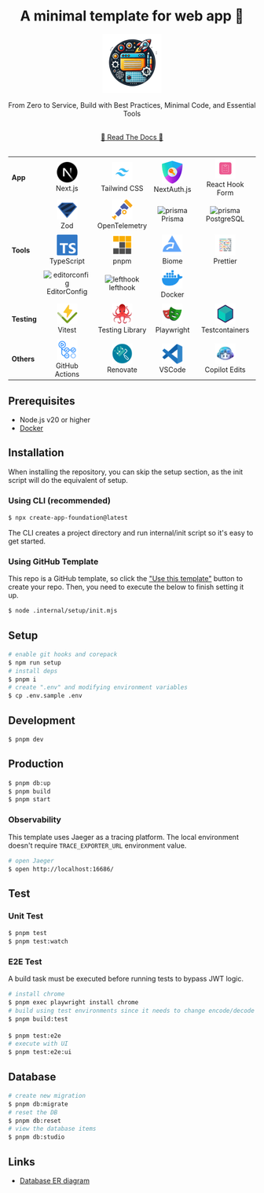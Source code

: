 <!-- 👉 remove -->

<div align="center">
  <h1>️️A minimal template for web app 🎃</h1>
  <img src=".internal/site/src/public/images/icon.png" alt="icon" width="120">
  <p>From Zero to Service, Build with Best Practices, Minimal Code, and Essential Tools</p>
  <br />
  <a href="https://hiroppy.github.io/web-app-template/"target="_blank" >📜 Read The Docs 📜</a>
  <br />
  <br />
</div>

|             |                                                                                                                                              |                                                                                                                                                      |                                                                                                                                       |                                                                                                                                                     |
| ----------- | -------------------------------------------------------------------------------------------------------------------------------------------- | ---------------------------------------------------------------------------------------------------------------------------------------------------- | ------------------------------------------------------------------------------------------------------------------------------------- | --------------------------------------------------------------------------------------------------------------------------------------------------- |
| **App**     | <div align="center"><img src=".internal/site/src/public/images/libs/nextjs.png" alt="nextjs" width="42"><br>Next.js</div>                    | <div align="center"><img src=".internal/site/src/public/images/libs/tailwind.png" alt="tailwind" width="42"><br>Tailwind CSS</div>                   | <div align="center"><img src=".internal/site/src/public/images/libs/next-auth.png" alt="next-auth" width="42"><br>NextAuth.js</div>   | <div align="center"><img src=".internal/site/src/public/images/libs/react-hook-form.png" alt="react-hook-form" width="42"><br>React Hook Form</div> |
|             | <div align="center"><img src=".internal/site/src/public/images/libs/zod.svg" alt="zod" width="42"><br>Zod </div>                             | <div align="center"><img src=".internal/site/src/public/images/libs/otel.png" alt="otel" width="42"><br>OpenTelemetry </div>                         | <div align="center"><img src=".internal/site/src/public/images/libs/prisma.png" alt="prisma" width="42"><br>Prisma </div>             | <div align="center"><img src=".internal/site/src/public/images/libs/postgresql.png" alt="prisma" width="42"><br>PostgreSQL</div>                    |
|             |                                                                                                                                              |                                                                                                                                                      |                                                                                                                                       |
| **Tools**   | <div align="center"><img src=".internal/site/src/public/images/libs/typescript.png" alt="typescirpt" width="42"><br>TypeScript</div>         | <div align="center"><img src=".internal/site/src/public/images/libs/pnpm.svg" alt="pnpm" width="42"><br>pnpm</div>                                   | <div align="center"><img src=".internal/site/src/public/images/libs/biome.png" alt="biome" width="42"><br>Biome </div>                | <div align="center"><img src=".internal/site/src/public/images/libs/prettier.png" alt="prettier" width="42"><br> Prettier</div>                     |
|             | <div align="center"><img src=".internal/site/src/public/images/libs/editorconfig.png" alt="editorconfig" width="42"><br> EditorConfig </div> | <div align="center"><img src=".internal/site/src/public/images/libs/lefthook.png" alt="lefthook" width="42"><br> lefthook</div>                      | <div align="center"><img src=".internal/site/src/public/images/libs/docker.png" alt="docker" width="42"><br> Docker </div>            |                                                                                                                                                     |
|             |                                                                                                                                              |                                                                                                                                                      |                                                                                                                                       |
| **Testing** | <div align="center"><img src=".internal/site/src/public/images/libs/vitest.png" alt="vitest" width="42"><br> Vitest</div>                    | <div align="center"><img src=".internal/site/src/public/images/libs/testing-library.png" alt="testing-library" width="42"><br> Testing Library</div> | <div align="center"><img src=".internal/site/src/public/images/libs/playwright.png" alt="playwright" width="42"><br> Playwright</div> | <div align="center"><img src=".internal/site/src/public/images/libs/testcontainers.png" alt="testcontainers" width="42"><br> Testcontainers</div>   |
|             |                                                                                                                                              |                                                                                                                                                      |
| **Others**  | <div align="center"><img src=".internal/site/src/public/images/libs/github-actions.png" alt="actions" width="42"><br> GitHub Actions</div>   | <div align="center"><img src=".internal/site/src/public/images/libs/renovate.png" alt="renovate" width="42"><br> Renovate</div>                      | <div align="center"><img src=".internal/site/src/public/images/libs/vscode.png" alt="vscode" width="42"><br> VSCode</div>             | <div align="center"><img src=".internal/site/src/public/images/libs/copilot.png" alt="copilot edits" width="42"><br> Copilot Edits</div>            |

## Prerequisites

- Node.js v20 or higher
- [Docker](https://docs.docker.com/engine/install/)

## Installation

When installing the repository, you can skip the setup section, as the init script will do the equivalent of setup.

### Using CLI (recommended)

```sh
$ npx create-app-foundation@latest
```

The CLI creates a project directory and run internal/init script so it's easy to get started.

### Using GitHub Template

This repo is a GitHub template, so click the ["Use this template"](https://github.com/new?template_owner=hiroppy&template_name=web-app-template) button to create your repo. Then, you need to execute the below to finish setting it up.

```sh
$ node .internal/setup/init.mjs
```

<!-- ######## -->

## Setup

```sh
# enable git hooks and corepack
$ npm run setup
# install deps
$ pnpm i
# create ".env" and modifying environment variables
$ cp .env.sample .env
```

## Development

```sh
$ pnpm dev
```

## Production

```sh
$ pnpm db:up
$ pnpm build
$ pnpm start
```

<!-- otel -->

### Observability

This template uses Jaeger as a tracing platform. The local environment doesn't require `TRACE_EXPORTER_URL` environment value.

```sh
# open Jaeger
$ open http://localhost:16686/
```

<!-- ######## otel -->

## Test

### Unit Test

```sh
$ pnpm test
$ pnpm test:watch
```

<!-- e2e -->

### E2E Test

A build task must be executed before running tests to bypass JWT logic.

```sh
# install chrome
$ pnpm exec playwright install chrome
# build using test environments since it needs to change encode/decode functions of next-auth
$ pnpm build:test

$ pnpm test:e2e
# execute with UI
$ pnpm test:e2e:ui
```

<!-- ######## e2e -->

## Database

```sh
# create new migration
$ pnpm db:migrate
# reset the DB
$ pnpm db:reset
# view the database items
$ pnpm db:studio
```

## Links

- [Database ER diagram](/prisma/ERD.md)
